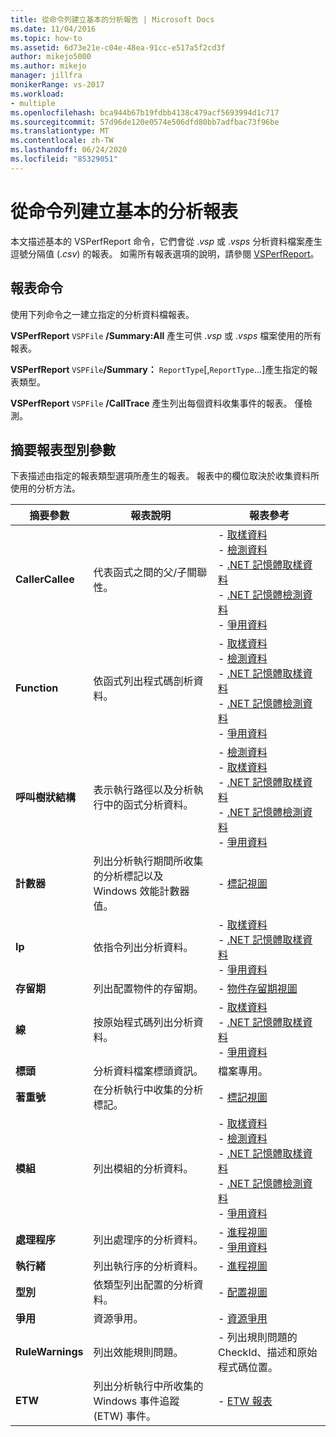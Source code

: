 ```yaml
---
title: 從命令列建立基本的分析報告 | Microsoft Docs
ms.date: 11/04/2016
ms.topic: how-to
ms.assetid: 6d73e21e-c04e-48ea-91cc-e517a5f2cd3f
author: mikejo5000
ms.author: mikejo
manager: jillfra
monikerRange: vs-2017
ms.workload:
- multiple
ms.openlocfilehash: bca944b67b19fdbb4138c479acf5693994d1c717
ms.sourcegitcommit: 57d96de120e0574e506dfd80bb7adfbac73f96be
ms.translationtype: MT
ms.contentlocale: zh-TW
ms.lasthandoff: 06/24/2020
ms.locfileid: "85329051"
---
```

# <a name="create-basic-profiling-reports-from-the-command-line"></a>從命令列建立基本的分析報表
本文描述基本的 VSPerfReport 命令，它們會從 .*vsp* 或 .*vsps* 分析資料檔案產生逗號分隔值 (.*csv*) 的報表。 如需所有報表選項的說明，請參閱 [VSPerfReport](../profiling/vsperfreport.md)。

## <a name="report-commands"></a>報表命令
 使用下列命令之一建立指定的分析資料檔報表。

 **VSPerfReport** `VSPFile` **/Summary:All** 產生可供 .*vsp* 或 .*vsps* 檔案使用的所有報表。

 **VSPerfReport** `VSPFile`**/Summary：** `ReportType`[,`ReportType`...]產生指定的報表類型。

 **VSPerfReport** `VSPFile` **/CallTrace** 產生列出每個資料收集事件的報表。 僅檢測。

## <a name="summary-report-type-parameters"></a>摘要報表型別參數
 下表描述由指定的報表類型選項所產生的報表。 報表中的欄位取決於收集資料所使用的分析方法。

|摘要參數|報表說明|報表參考|
|-----------------------|------------------------|----------------------|
|**CallerCallee**|代表函式之間的父/子關聯性。|-   [取樣資料](../profiling/caller-callee-view-sampling-data.md)<br />-   [檢測資料](../profiling/caller-callee-view-instrumentation-data.md)<br />-   [.NET 記憶體取樣資料](../profiling/caller-callee-view-dotnet-memory-sampling-data.md)<br />-   [.NET 記憶體檢測資料](../profiling/caller-callee-view-net-memory-instrumentation-data.md)<br />-   [爭用資料](../profiling/caller-callee-view-contention-data.md)|
|**Function**|依函式列出程式碼剖析資料。|-   [取樣資料](../profiling/functions-view-sampling-data.md)<br />-   [檢測資料](../profiling/functions-view-instrumentation-data.md)<br />-   [.NET 記憶體取樣資料](../profiling/functions-view-dotnet-memory-sampling-data.md)<br />-   [.NET 記憶體檢測資料](../profiling/functions-view-dotnet-memory-instrumentation-data.md)<br />-   [爭用資料](../profiling/functions-view-contention-data.md)|
|**呼叫樹狀結構**|表示執行路徑以及分析執行中的函式分析資料。|-   [檢測資料](../profiling/call-tree-view-instrumentation-data.md)<br />-   [取樣資料](../profiling/call-tree-view-sampling-data.md)<br />-   [.NET 記憶體取樣資料](../profiling/call-tree-view-dotnet-memory-sampling-data.md)<br />-   [.NET 記憶體檢測資料](../profiling/call-tree-view-dotnet-memory-instrumentation-data.md)<br />-   [爭用資料](../profiling/call-tree-view-contention-data.md)|
|**計數器**|列出分析執行期間所收集的分析標記以及 Windows 效能計數器值。|-   [標記視圖](../profiling/marks-view.md)|
|**Ip**|依指令列出分析資料。|-   [取樣資料](../profiling/instruction-pointers-ips-view-sampling-data.md)<br />-   [.NET 記憶體取樣資料](../profiling/instruction-pointers-ips-view-dotnet-memory-sampling-data.md)<br />-   [爭用資料](../profiling/instruction-pointers-ips-view-contention-data.md)|
|**存留期**|列出配置物件的存留期。|-   [物件存留期視圖](../profiling/object-lifetime-view.md)|
|**線**|按原始程式碼列出分析資料。|-   [取樣資料](../profiling/lines-view-sampling-data.md)<br />-   [.NET 記憶體取樣資料](../profiling/lines-view-dotnet-memory-sampling-data.md)<br />-   [爭用資料](../profiling/lines-view-contention-data.md)|
|**標頭**|分析資料檔案標頭資訊。|檔案專用。|
|**著重號**|在分析執行中收集的分析標記。|-   [標記視圖](../profiling/marks-view.md)|
|**模組**|列出模組的分析資料。|-   [取樣資料](../profiling/modules-view-sampling-data.md)<br />-   [檢測資料](../profiling/modules-view-instrumentation-data.md)<br />-   [.NET 記憶體取樣資料](../profiling/modules-view-dotnet-memory-sampling-data.md)<br />-   [.NET 記憶體檢測資料](../profiling/modules-view-dotnet-memory-instrumentation-data.md)<br />-   [爭用資料](../profiling/modules-view-contention-data.md)|
|**處理程序**|列出處理序的分析資料。|-   [進程視圖](../profiling/process-view.md)<br />-   [爭用資料](../profiling/process-view-contention-data.md)|
|**執行緒**|列出執行序的分析資料。|-   [進程視圖](../profiling/process-view.md)|
|**型別**|依類型列出配置的分析資料。|-   [配置視圖](../profiling/dotnet-memory-allocations-view.md)|
|**爭用**|資源爭用。|-   [資源爭用](../profiling/resource-contentions-view-contention-data.md)|
|**RuleWarnings**|列出效能規則問題。|-   列出規則問題的 CheckId、描述和原始程式碼位置。|
|**ETW**|列出分析執行中所收集的 Windows 事件追蹤 (ETW) 事件。|-   [ETW 報表](../profiling/event-tracing-for-windows-etw-report.md)|
